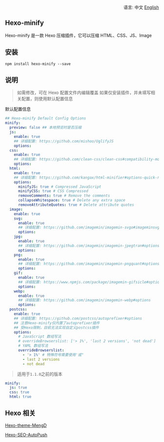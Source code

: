 <div align="right">
  语言: 中文
  <a title="English" href="/README_EN.md">English</a>
</div>

## Hexo-minify

Hexo-minify 是一款 Hexo 压缩插件，它可以压缩 HTML、CSS、JS、Image

## 安装

```
npm install hexo-minify --save
```

## 说明

> 如需修改，可在 Hexo 配置文件内编辑覆盖
> 如果仅安装插件，并未填写相关配置，则使用默认配置信息

默认配置信息

```yml
## Hexo-minify Default Config Options
minify:
  preview: false ## 本地预览时是否压缩
  js:
    enable: true
    ## 详细配置: https://github.com/mishoo/UglifyJS
    options:
  css:
    enable: true
    ## 详细配置: https://github.com/clean-css/clean-css#compatibility-modes
    options:
  html:
    enable: true
    ## 详细配置: https://github.com/kangax/html-minifier#options-quick-reference
    options:
      minifyJS: true # Compressed JavaScript
      minifyCSS: true # CSS Compressed
      removeComments: true # Remove the comments
      collapseWhitespace: true # Delete any extra space
      removeAttributeQuotes: true # Delete attribute quotes
  image:
    enable: true
    svg:
      enable: true
      ## 详细配置: https://github.com/imagemin/imagemin-svgo#imageminsvgooptionsbuffer
      options:
    jpg:
      enable: true
      ## 详细配置: https://github.com/imagemin/imagemin-jpegtran#options
      options:
    png:
      enable: true
      ## 详细配置: https://github.com/imagemin/imagemin-pngquant#options
      options:
    gif:
      enable: true
      ## 详细配置: https://www.npmjs.com/package/imagemin-gifsicle#options
      options:
    webp:
      enable: true
      ## 详细配置: https://github.com/imagemin/imagemin-webp#options
      options:
  postcss:
    enable: true
    ## 详细配置: https://github.com/postcss/autoprefixer#options
    ## 注意Hexo-minify仅内置了autoprefixer插件
    ## 受Hexo限制，目前无法实现自定义postcss插件
    options:
      # JavaScript 数组写法
      # overrideBrowserslist: ['> 1%', 'last 2 versions', 'not dead']
      # YAML 数组写法
      overrideBrowserslist:
        - '> 1%' # 特殊符号需要使用'或"
        - last 2 versions
        - not dead
```

> 适用于`1.1.0`之前的版本

```yml
minify:
  js: true
  css: true
  html: true
```

## Hexo 相关

[Hexo-theme-MengD](https://github.com/lete114/hexo-theme-MengD)

[Hexo-SEO-AutoPush](https://github.com/lete114/hexo-seo-autopush)
